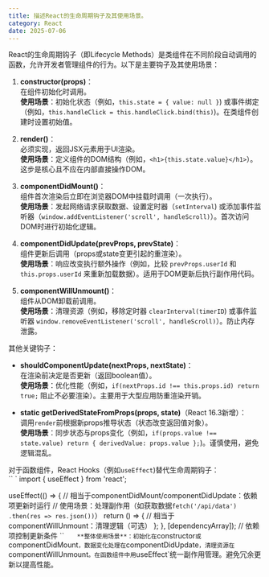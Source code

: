 ```yaml
---
title: 描述React的生命周期钩子及其使用场景。
category: React
date: 2025-07-06
---
```

React的生命周期钩子（即Lifecycle Methods）是类组件在不同阶段自动调用的函数，允许开发者管理组件的行为。以下是主要钩子及其使用场景：  

1. **constructor(props)**：  
   在组件初始化时调用。  
   **使用场景**：初始化状态（例如，`this.state = { value: null }`) 或事件绑定（例如，`this.handleClick = this.handleClick.bind(this)`)。在类组件创建时设置初始值。

2. **render()**：  
   必须实现，返回JSX元素用于UI渲染。  
   **使用场景**：定义组件的DOM结构（例如，`<h1>{this.state.value}</h1>`）。这步是核心且不应在内部直接操作DOM。

3. **componentDidMount()**：  
   组件首次渲染后立即在浏览器DOM中挂载时调用（一次执行）。  
   **使用场景**：发起网络请求获取数据、设置定时器（`setInterval`) 或添加事件监听器（`window.addEventListener('scroll', handleScroll)`）。首次访问DOM时进行初始化逻辑。

4. **componentDidUpdate(prevProps, prevState)**：  
   组件更新后调用（props或state变更引起的重渲染）。  
   **使用场景**：响应改变执行额外操作（例如，比较 `prevProps.userId` 和 `this.props.userId` 来重新加载数据）。适用于DOM更新后执行副作用代码。

5. **componentWillUnmount()**：  
   组件从DOM卸载前调用。  
   **使用场景**：清理资源（例如，移除定时器 `clearInterval(timerID`) 或事件监听器 `window.removeEventListener('scroll', handleScroll)`）。防止内存泄露。

其他关键钩子：  
- **shouldComponentUpdate(nextProps, nextState)**：  
  在渲染前决定是否更新（返回boolean值）。  
  **使用场景**：优化性能（例如，`if(nextProps.id !== this.props.id) return true;` 阻止不必要渲染）。主要用于大型应用防重渲染开销。  

- **static getDerivedStateFromProps(props, state)**（React 16.3新增）：  
  调用`render`前根据新props推导状态（状态改变返回值对象）。  
  **使用场景**：同步状态与props变化（例如，`if(props.value !== state.value) return { derivedValue: props.value };`)。谨慎使用，避免逻辑混乱。

对于函数组件，React Hooks（例如`useEffect`)替代生命周期钩子：  
`` `
import { useEffect } from 'react';

useEffect(() => {
  // 相当于componentDidMount/componentDidUpdate：依赖项更新时运行
  // 使用场景：处理副作用（如获取数据`fetch('/api/data') .then(res => res.json())`）
  return () => {
    // 相当于componentWillUnmount：清理逻辑（可选）
  };
}, [dependencyArray]); // 依赖项控制更新条件
`` `  
**整体使用场景**：初始化在`constructor`或`componentDidMount`，数据变化处理在`componentDidUpdate`，清理资源在`componentWillUnmount`。在函数组件中用`useEffect`统一副作用管理。避免冗余更新以提高性能。

